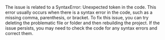 The issue is related to a SyntaxError: Unexpected token in the code. This error usually occurs when there is a syntax error in the code, such as a missing comma, parenthesis, or bracket. To fix this issue, you can try deleting the problematic file or folder and then rebuilding the project. If the issue persists, you may need to check the code for any syntax errors and correct them.
